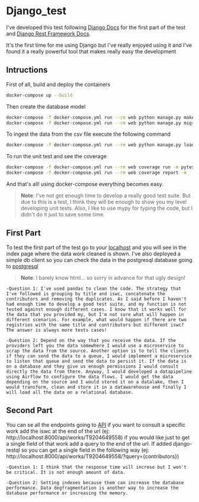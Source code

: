 # Django_test

I've developed this test following [Django Docs](https://docs.djangoproject.com/en/3.2/) for the first part of the test and [Django Rest Framework Docs](https://www.django-rest-framework.org/).

It's the first time for me using Django but I've really enjoyed using it and I've found it a really powerful tool that makes really easy the development

## Intructions

First of all, build and deploy the containers

```bash
docker-compose up --build
```
Then create the database model

```bash
docker-compose -f docker-compose.yml run --rm web python manage.py makemigrations
docker-compose -f docker-compose.yml run --rm web python manage.py migrate
```

To ingest the data from the csv file execute the following command
```bash
docker-compose -f docker-compose.yml run --rm web python manage.py load_work_data --path /works_metadata.csv
```
To run the unit test and see the coverage 
```bash
docker-compose -f docker-compose.yml run --rm web coverage run -m pytest 
docker-compose -f docker-compose.yml run --rm web coverage report -m   
```
And that's all! using docker-compose everything becomes easy.

> **Note**: I've not got enough time to develop a really good test suite. But due to this is a test, I think they will be enough to show you my level developing unit tests. Also, I like to use mypy for typing the code, but I didn't do it just to save some time.

## First Part

To test the first part of the test go to your [localhost](http://localhost:8000) and you will see in the index page where the data work cleaned is shown. I've also deployed a simple db client so you can check the data in the postgresql database going to [postgresql]((http://localhost:8080))

> **Note**: I barely know html... so sorry in advance for that ugly design!

    -Question 1: I've used pandas to clean the code. The strategy that I've followed is grouping by title and iswc, concatenate the contributors and removing the duplicates. As I said before I haven't had enough time to develop a good test suite, and my function is not tested against enough different cases. I know that it works well for the data that you provided my, but I'm not sure what will happen in different scenarios. For example, what would happen if there are two registries with the same title and contributors but different iswc? The answer is always more tests cases!

    -Question 2: Depend on the way that you receive the data. If the providers left you the data somewhere I would use a microservice to scrap the data from the source. Another option is to tell the clients if they can send the data to a queue, I would implement a microservice to listen that queue and send the data to persist it. If the data is on a database and they give us enough permissions I would consult directly the data from there. Anyway, I would developed a datapipeline using Airflow to configure the data flows. I would get the data depending on the source and I would stored it on a datalake, then I would transform, clean and store it in a datawarehouse and finally I will load all the data on a relational database.

## Second Part

You can se all the endpoints going to [API](http://localhost:8000/api/works/) if you want to consult a specific work add the iswc at the end of the url (ej: http://localhost:8000/api/works/T9204649558) if you would like just to get a single field of that work add a query to the end of the url. If added django-restql so you can get a single field in the following way (ej: http://localhost:8000/api/works/T9204649558/?query={contributors})

    -Question 1: I think that the response time will increse but I won't be critical. It is not enough amount of data.

    -Question 2: Setting indexes because them can increase the database performance. Data degfragmentation is another way to increase the database performance or increasing the memory.

